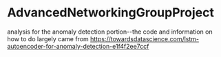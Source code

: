 # AdvancedNetworkingGroupProject
analysis for the anomaly detection portion--the code and information on how to do largely came from 
https://towardsdatascience.com/lstm-autoencoder-for-anomaly-detection-e1f4f2ee7ccf
